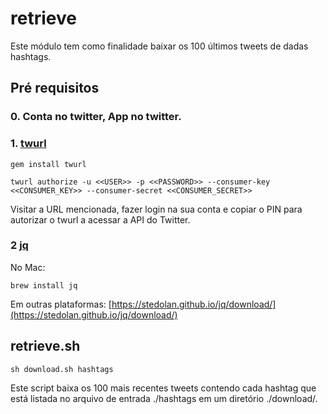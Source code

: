 # retrieve

Este módulo tem como finalidade baixar os 100 últimos tweets de dadas hashtags.

## Pré requisitos

### 0. Conta no twitter, App no twitter.
 
### 1. [twurl](https://github.com/twitter/twurl)

```
gem install twurl 

twurl authorize -u <<USER>> -p <<PASSWORD>> --consumer-key <<CONSUMER_KEY>> --consumer-secret <<CONSUMER_SECRET>> 

```
Visitar a URL mencionada, fazer login na sua conta e copiar o PIN para autorizar o twurl a acessar a API do Twitter.
 
 
### 2 [jq](https://stedolan.github.io/jq/) 

No Mac:

```
brew install jq 
```
Em outras plataformas: [https://stedolan.github.io/jq/download/](https://stedolan.github.io/jq/download/)


## retrieve.sh

```
sh download.sh hashtags 
```
Este script baixa os 100 mais recentes tweets contendo cada hashtag que está listada no arquivo de entrada ./hashtags em um diretório ./download/. 





